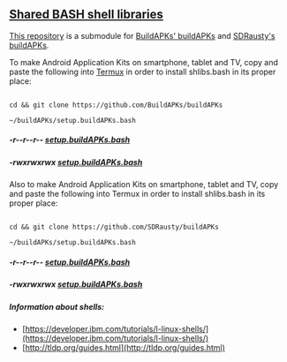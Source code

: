 ## [Shared BASH shell libraries](https://shlibs.github.io/shlibs.bash/)

[This repository](https://github.com/shlibs/shlibs.bash) is a submodule for [BuildAPKs' buildAPKs](https://github.com/BuildAPKs/buildAPKs) and [SDRausty's buildAPKs](https://github.com/SDRausty/buildAPKs).

To make Android Application Kits on smartphone, tablet and TV, copy and paste the following into [Termux](https://github.com/termux) in order to install shlibs.bash in its proper place:

```

cd && git clone https://github.com/BuildAPKs/buildAPKs

~/buildAPKs/setup.buildAPKs.bash

```
##### -r--r--r-- [setup.buildAPKs.bash](https://raw.githubusercontent.com/BuildAPKs/buildAPKs/master/setup.buildAPKs.bash)
##### -rwxrwxrwx [setup.buildAPKs.bash](https://buildapks.github.io/buildAPKs/setup.buildAPKs.bash)

Also to make Android Application Kits on smartphone, tablet and TV, copy and paste the following into Termux in order to install shlibs.bash in its proper place:

```

cd && git clone https://github.com/SDRausty/buildAPKs

~/buildAPKs/setup.buildAPKs.bash

```
##### -r--r--r-- [setup.buildAPKs.bash](https://raw.githubusercontent.com/SDRausty/buildAPKs/master/setup.buildAPKs.bash)
##### -rwxrwxrwx [setup.buildAPKs.bash](https://sdrausty.github.io/buildAPKs/setup.buildAPKs.bash)


##### Information about shells:
   * [https://developer.ibm.com/tutorials/l-linux-shells/](https://developer.ibm.com/tutorials/l-linux-shells/)
   * [http://tldp.org/guides.html](http://tldp.org/guides.html)

<!--OEF README.md-->
